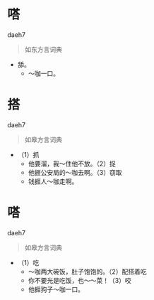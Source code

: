 # 嗒
daeh7
> 如东方言词典
- 舔。
  - ～咖一口。

# 搭
daeh7
> 如皋方言词典
- （1）抓
  - 他要溜，我～住他不放。（2）捉
  - 他捱公安局的～咖去啊。（3）窃取
  - 钱捱人～咖走啊。

# 嗒
daeh7
> 如皋方言词典
- （1）吃
  - ～咖两大碗饭，肚子饱饱的。（2）配搭着吃
  - 你不要光是吃饭，也～～菜！（3）咬
  - 他捱狗子～咖一口。
